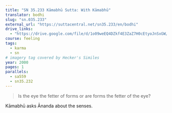```yaml
---
title: "SN 35.233 Kāmabhū Sutta: With Kāmabhū"
translator: bodhi
slug: "sn.035.233"
external_url: "https://suttacentral.net/sn35.233/en/bodhi"
drive_links:
  - "https://drive.google.com/file/d/1o09weEQ4DZkf4E3ZaZ7H0cEtyoJnSxGW/view?usp=drivesdk"
course: feeling
tags:
  - karma
  - sn
# imagery tag covered by Hecker's Similes
year: 2000
pages: 1
parallels:
  - sa559
  - sn35.232
---
```


> Is the eye the fetter of forms or are forms the fetter of the eye?

Kāmabhū asks Ānanda about the senses.

